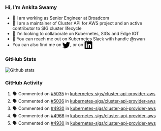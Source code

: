 ### Hi, I’m Ankita Swamy

- 💼 I am working as Senior Engineer at Broadcom
- 👀 I am a maintainer of Cluster API for AWS project and an active contributor to SIG cluster lifecycle
- 💞️ I’m looking to collaborate on Kubernetes, SIGs and Edge IOT
- 💬 You can reach me out on Kubernetes Slack with handle @swan
- You can also find me on <a href="https://twitter.com/SwamyAnkita" target="blank"><img align="center" src="https://raw.githubusercontent.com/Ankitasw/Ankitasw/master/svg/twitter.svg" alt="Ankitasw" height="25" width="25" color="#1DA1f2" /></a>, or on <a href="https://www.linkedin.com/in/Ankitaswamy/" target="blank"><img align="center" src="https://raw.githubusercontent.com/Ankitasw/Ankitasw/master/svg/linkedin.svg" alt="Ankitasw" height="25" width="25" /></a>

### GitHub Stats
![Github stats](https://github-readme-stats.vercel.app/api?username=Ankitasw&count_private=true&show_icons=true&theme=tokyonight)

### GitHub Activity 
<!--START_SECTION:activity-->
1. 🗣 Commented on [#5035](https://github.com/kubernetes-sigs/cluster-api-provider-aws/pull/5035#issuecomment-2190800676) in [kubernetes-sigs/cluster-api-provider-aws](https://github.com/kubernetes-sigs/cluster-api-provider-aws)
2. 🗣 Commented on [#5036](https://github.com/kubernetes-sigs/cluster-api-provider-aws/pull/5036#issuecomment-2190793670) in [kubernetes-sigs/cluster-api-provider-aws](https://github.com/kubernetes-sigs/cluster-api-provider-aws)
3. 🗣 Commented on [#4930](https://github.com/kubernetes-sigs/cluster-api-provider-aws/pull/4930#issuecomment-2123999663) in [kubernetes-sigs/cluster-api-provider-aws](https://github.com/kubernetes-sigs/cluster-api-provider-aws)
4. 🗣 Commented on [#4966](https://github.com/kubernetes-sigs/cluster-api-provider-aws/pull/4966#issuecomment-2123999058) in [kubernetes-sigs/cluster-api-provider-aws](https://github.com/kubernetes-sigs/cluster-api-provider-aws)
5. 🗣 Commented on [#4930](https://github.com/kubernetes-sigs/cluster-api-provider-aws/pull/4930#issuecomment-2119768511) in [kubernetes-sigs/cluster-api-provider-aws](https://github.com/kubernetes-sigs/cluster-api-provider-aws)
<!--END_SECTION:activity-->
